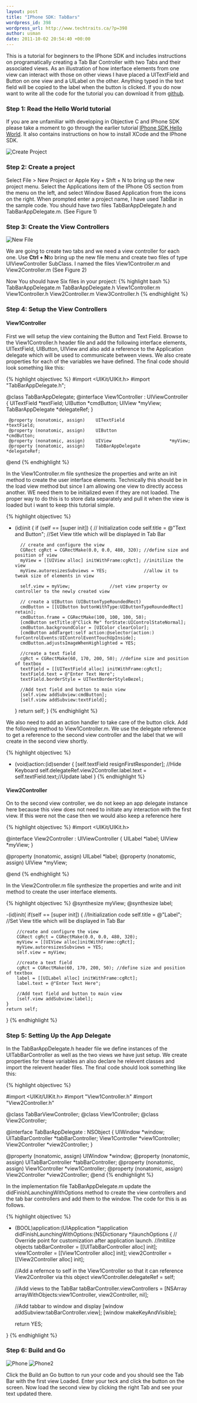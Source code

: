 ```yaml
--- 
layout: post
title: "IPhone SDK: TabBars"
wordpress_id: 398
wordpress_url: http://www.techtraits.ca/?p=398
author: usman
date: 2011-10-02 20:54:40 +00:00
---
```

This is a tutorial for beginners to the IPhone SDK and includes instructions on programatically creating a Tab Bar Controller with two Tabs and their associated views. As an illustration of how interface elements from one view can interact with those on other views I have placed a UITextField and Button on one view and a UILabel on the other. Anything typed in the text field will be copied to the label when the button is clicked. If you do now want to write all the code for the tutorial you can download it from [github](https://github.com/techtraits/tabbar-example/tree/master/TabBar).

<!--more-->

<h3>Step 1: Read the Hello World tutorial</h3>

If you are are unfamiliar with developing in Objective C and IPhone SDK please take a moment to go through the earlier tutorial [IPhone SDK Hello World](/Programming/2011/06/12/iphone-sdk-hello-world). It also contains instructions on how to install XCode and the IPhone SDK.





![Create Project](/assets/images/project_create-300x225.png)

<h3>Step 2: Create a project</h3>

Select File &gt; New Project or Apple Key + Shft + N to bring up the new project menu. Select the Applications item of the IPhone OS section from the menu on the left, and select Window Based Application from the icons on the right. When prompted enter a project name, I have used TabBar in the sample code. You should have two files TabBarAppDelegate.h and TabBarAppDelegate.m. (See Figure 1)



<h3>Step 3: Create the View Controllers</h3>

![New File](/assets/images/newfile-300x200.png)

We are going to create two tabs and we need a view controller for each one. Use <strong>Ctrl + N</strong>to bring up the new file menu and create two files of type UIViewController SubClass. I named the files View1Controller.m and View2Controller.m (See Figure 2)

Now You should have Six files in your project:
{% highlight bash %}
TabBarAppDelegate.m
TabBarAppDelegate.h
View1Controller.m
View1Controller.h
View2Controller.m
View3Controller.h
{% endhighlight %}
&nbsp;

<h3>Step 4: Setup the View Controllers</h3>

<h4>View1Controller</h4>

First we will setup the view containing the Button and Text Field. Browse to the View1Controller.h header file and add the following interface elements, UITextField, UIButton, UIView and also add a reference to the Application delegate which will be used to communicate between views. We also create properties for each of the variables we have defined. The final code should look something like this:

{% highlight objectivec %}
#import <UIKit/UIKit.h>
#import "TabBarAppDelegate.h";

@class TabBarAppDelegate;
@interface View1Controller : UIViewController
{
     UITextField                *textField;
     UIButton                   *cmdButton;
     UIView                     *myView;
     TabBarAppDelegate          *delegateRef;
}

     @property (nonatomic, assign)    UITextField                 *textField;
     @property (nonatomic, assign)    UIButton                    *cmdButton;
     @property (nonatomic, assign)    UIView                      *myView;
     @property (nonatomic, assign)    TabBarAppDelegate           *delegateRef;
@end
{% endhighlight %}
&nbsp;

In the View1Controller.m file synthesize the properties and write an init method to create the user interface elements. Technically this should be in the load view method but since I am allowing one view to directly access another. WE need them to be initialized even if they are not loaded. The proper way to do this is to store data separately and pull it when the view is loaded but i want to keep this tutorial simple.

{% highlight objectivec %}
- (id)init
{
	if (self == [super init]) {
		// Initialization code
		self.title = @"Text and Button"; //Set View title which will be displayed in Tab Bar
		
		// create and configure the view
		CGRect cgRct = CGRectMake(0.0, 0.0, 480, 320); //define size and position of view
		myView = [[UIView alloc] initWithFrame:cgRct]; //initilize the view
		myView.autoresizesSubviews = YES;              //allow it to tweak size of elements in view

		self.view = myView;               //set view property ov controller to the newly created view

		// create a UIButton (UIButtonTypeRoundedRect)
		cmdButton = [[UIButton buttonWithType:UIButtonTypeRoundedRect] retain];
		cmdButton.frame = CGRectMake(100, 100, 100, 50);
		[cmdButton setTitle:@"Click Me" forState:UIControlStateNormal];
		cmdButton.backgroundColor = [UIColor clearColor];
		[cmdButton addTarget:self action:@selector(action:) forControlEvents:UIControlEventTouchUpInside];
		cmdButton.adjustsImageWhenHighlighted = YES;

		//create a text field
		cgRct = CGRectMake(60, 170, 200, 50); //define size and position of textbox
		textField = [[UITextField alloc] initWithFrame:cgRct];
		textField.text = @"Enter Text Here";
		textField.borderStyle = UITextBorderStyleBezel;

		//Add text field and button to main view
		[self.view addSubview:cmdButton];
		[self.view addSubview:textField];
	}
	return self;
}
{% endhighlight %}
&nbsp;

We also need to add an action handler to take care of the button click. Add the following method to View1Controller.m. We use the delegate reference to get a reference to the second view controller and the label that we will create in the second view shortly.


{% highlight objectivec %}
- (void)action:(id)sender {
	[self.textField resignFirstResponder]; //Hide Keyboard
	self.delegateRef.view2Controller.label.text = self.textField.text;//Update label
}
{% endhighlight %}
&nbsp;

<h4>View2Controller</h4>

On to the second view controller, we do not keep an app delegate instance here because this view does not need to initiate any interaction with the first view. If this were not the case then we would also keep a reference here

{% highlight objectivec %}
#import <UIKit/UIKit.h>

@interface View2Controller : UIViewController
{
	UILabel    *label;
	UIView    *myView;
}

@property (nonatomic, assign)     UILabel    *label;
@property (nonatomic, assign)    UIView      *myView;

@end
{% endhighlight %}
&nbsp;

In the View2Controller.m file synthesize the properties and write and init method to create the user interface elements.

{% highlight objectivec %}
@synthesize myView;
@synthesize label;

-(id)init{
	if(self == [super init])
	{
		//Initialization code
		self.title = @"Label"; //Set View title which will be displayed in Tab Bar

		//create and configure the view
		CGRect cgRct = CGRectMake(0.0, 0.0, 480, 320);
		myView = [[UIView alloc]initWithFrame:cgRct];
		myView.autoresizesSubviews = YES;
		self.view = myView;

		//create a text field
		cgRct = CGRectMake(60, 170, 200, 50); //define size and position of textbox
		label = [[UILabel alloc] initWithFrame:cgRct];
		label.text = @"Enter Text Here";

		//Add text field and button to main view
		[self.view addSubview:label];
	}
	return self;
}
{% endhighlight %}
&nbsp;

<h3>Step 5: Setting Up the App Delegate</h3>

In the TabBarAppDelegate.h header file we define instances of the UITabBarController as well as the two views we have just setup. We create properties for these variables an also declare he relevent classes and import the relevent header files. The final code should look something like this:



{% highlight objectivec %}

#import <UIKit/UIKit.h>
#import "View1Controller.h"
#import "View2Controller.h"

@class TabBarViewController;
@class View1Controller;
@class View2Controller;

@interface TabBarAppDelegate : NSObject
{
    UIWindow *window;
    UITabBarController *tabBarController;
    View1Controller *view1Controller;
    View2Controller *view2Controller;
}

@property (nonatomic, assign) UIWindow *window;
@property (nonatomic, assign) UITabBarController *tabBarController;
@property (nonatomic, assign) View1Controller *view1Controller;
@property (nonatomic, assign) View2Controller *view2Controller;
@end
{% endhighlight %}
&nbsp;

In the implementation file TabBarAppDelegate.m update the didFinishLaunchingWithOptions method to create the view controllers and the tab bar controllers and add them to the window. The code for this is as follows.



{% highlight objectivec %}
- (BOOL)application:(UIApplication *)application didFinishLaunchingWithOptions:(NSDictionary *)launchOptions
{
    // Override point for customization after application launch.
    //Initilize objects
    tabBarController = [[UITabBarController alloc] init];
    view1Controller = [[View1Controller alloc] init];
    view2Controller = [[View2Controller alloc] init];  

    //Add a refernce to self in the View1Controller so that it can reference View2Controller via this object
    view1Controller.delegateRef = self;

    //Add views to the TabBar
    tabBarController.viewControllers = [NSArray arrayWithObjects:view1Controller, view2Controller, nil];    

    //Add tabbar to window and display
    [window addSubview:tabBarController.view];
    [window makeKeyAndVisible];

    return YES;

}
{% endhighlight %}
&nbsp;

<h3>Step 6: Build and Go</h3>

![Phone](/assets/images/phone1.png)
![Phone2](/assets/images/phone2.png)

Click the Build an Go button to run your code and you should see the Tab Bar with the first view Loaded. Enter your teck and click the button on the screen. Now load the second view by clicking the right Tab and see your text updated there.

